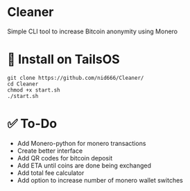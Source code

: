 # Cleaner
Simple CLI tool to increase Bitcoin anonymity using Monero 

# :pencil: Install on TailsOS
```
git clone https://github.com/nid666/Cleaner/
cd Cleaner
chmod +x start.sh
./start.sh
```
# :white_check_mark: To-Do
* Add Monero-python for monero transactions
* Create better interface
* Add QR codes for bitcoin deposit
* Add ETA until coins are done being exchanged
* Add total fee calculator
* Add option to increase number of monero wallet switches
